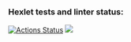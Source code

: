 ### Hexlet tests and linter status:
[![Actions Status](https://github.com/rasskazovilya/python-project-49/workflows/hexlet-check/badge.svg)](https://github.com/rasskazovilya/python-project-49/actions)
<a href="https://codeclimate.com/github/rasskazovilya/python-project-49/maintainability"><img src="https://api.codeclimate.com/v1/badges/9feff87eeedd07c3e62f/maintainability" /></a>